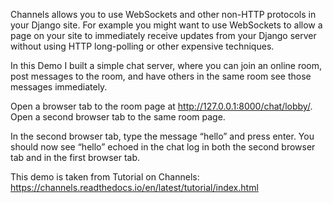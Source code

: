 Channels allows you to use WebSockets and other non-HTTP protocols in your Django site.
For example you might want to use WebSockets to allow a page on your site to immediately
receive updates from your Django server without using HTTP long-polling or other expensive techniques.

In this Demo I built a simple chat server, where you can join an online room,
post messages to the room, and have others in the same room see those messages immediately.

Open a browser tab to the room page at http://127.0.0.1:8000/chat/lobby/.
Open a second browser tab to the same room page.

In the second browser tab, type the message “hello” and press enter.
You should now see “hello” echoed in the chat log in both the second browser tab and in the first browser tab.

This demo is taken from Tutorial on Channels: https://channels.readthedocs.io/en/latest/tutorial/index.html